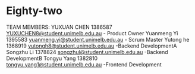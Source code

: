 # Eighty-two
TEAM MEMBERS:
YUXUAN CHEN 1386587 YUXUCHEN8@student.unimelb.edu.au  - Product Owner
Yuanmeng Yi 1395583 yuanmeng.yi@student.unimelb.edu.au - Scrum Master
Yutong he 1368919 yutongh8@student.unimelb.edu.au -Backend DevelopmentA
Songzhu Li 1378824 songzhul@student.unimelb.edu.au -Backend DevelopmentB
Tongyu Yang 1382810 tongyu.yang1@student.unimelb.edu.au -Frontend Development

